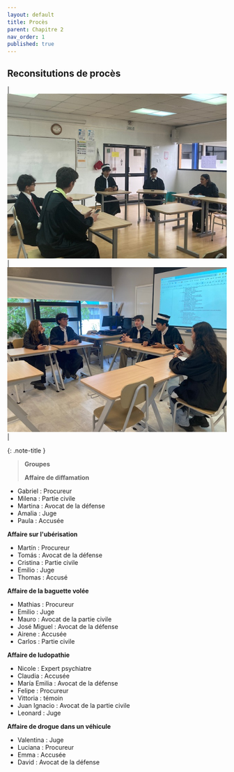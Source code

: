 ```yaml
---
layout: default
title: Procès
parent: Chapitre 2
nav_order: 1
published: true
---
```

## Reconsitutions de procès

|  <img src="/assets/img/proces1.JPG" style="zoom:200%;" />   |  <img src="/assets/img/proces2.JPG" style="zoom:200%;" /> |

{: .note-title }
> **Groupes**
>
> **Affaire de diffamation**
- Gabriel : Procureur
- Milena : Partie civile
- Martina : Avocat de la défense
- Amalia : Juge
- Paula : Accusée
>
**Affaire sur l'ubérisation**
- Martín : Procureur
- Tomás : Avocat de la défense
- Cristina : Partie civile
- Emilio : Juge
- Thomas : Accusé
>
**Affaire de la baguette volée**
- Mathias : Procureur
- Emilio : Juge
- Mauro : Avocat de la partie civile
- José Miguel : Avocat de la défense
- Airene : Accusée 
- Carlos : Partie civile
>
**Affaire de ludopathie**
- Nicole : Expert psychiatre
- Claudia : Accusée
- María Emilia : Avocat de la défense
- Felipe : Procureur
- Vittoria : témoin
- Juan Ignacio : Avocat de la partie civile
- Leonard : Juge
>
**Affaire de drogue dans un véhicule**
- Valentina : Juge
- Luciana : Procureur
- Emma : Accusée
- David : Avocat de la défense






